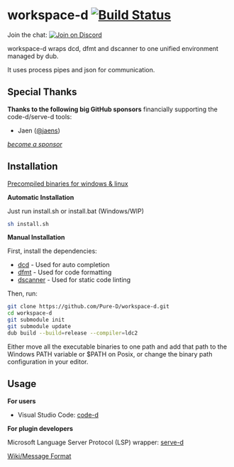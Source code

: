 # workspace-d [![Build Status](https://travis-ci.org/Pure-D/workspace-d.svg?branch=master)](https://travis-ci.org/Pure-D/workspace-d)

Join the chat: [![Join on Discord](https://discordapp.com/api/guilds/242094594181955585/widget.png?style=shield)](https://discord.gg/Bstj9bx)

workspace-d wraps dcd, dfmt and dscanner to one unified environment managed by dub.

It uses process pipes and json for communication.

## Special Thanks

**Thanks to the following big GitHub sponsors** financially supporting the code-d/serve-d tools:

* Jaen ([@jaens](https://github.com/jaens))

_[become a sponsor](https://github.com/sponsors/WebFreak001)_

## Installation

[Precompiled binaries for windows & linux](https://github.com/Pure-D/workspace-d/releases)

**Automatic Installation**

Just run install.sh or install.bat (Windows/WIP)

```sh
sh install.sh
```

**Manual Installation**

First, install the dependencies:
 
* [dcd](https://github.com/dlang-community/DCD) - Used for auto completion
* [dfmt](https://github.com/dlang-community/dfmt) - Used for code formatting
* [dscanner](https://github.com/dlang-community/Dscanner) - Used for static code linting

Then, run:

```sh
git clone https://github.com/Pure-D/workspace-d.git
cd workspace-d
git submodule init
git submodule update
dub build --build=release --compiler=ldc2
```

Either move all the executable binaries to one path and add that path to the Windows PATH
variable or $PATH on Posix, or change the binary path configuration in your editor.

## Usage

**For users**

* Visual Studio Code: [code-d](https://github.com/Pure-D/code-d)

**For plugin developers**

Microsoft Language Server Protocol (LSP) wrapper: [serve-d](https://github.com/Pure-D/serve-d)

[Wiki/Message Format](https://github.com/Pure-D/workspace-d/wiki/Message-Format)

